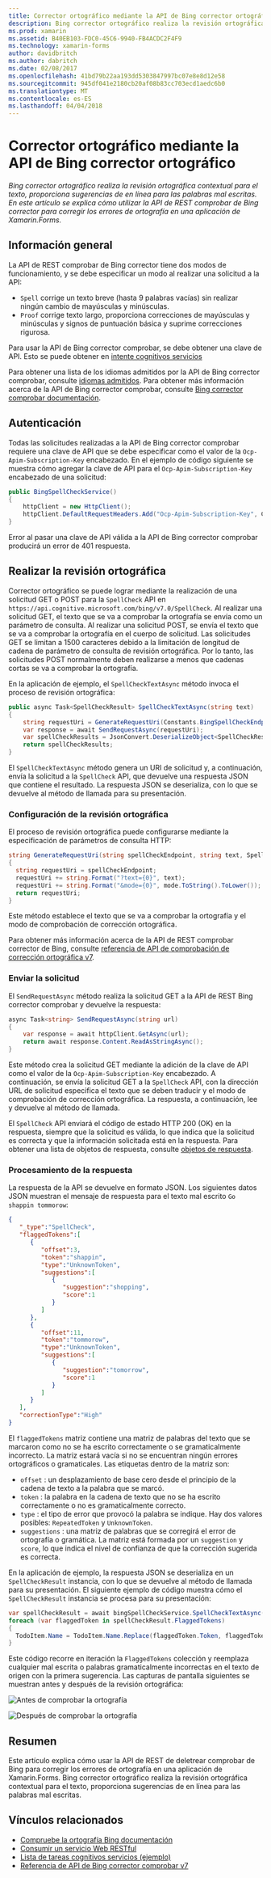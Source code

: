 ```yaml
---
title: Corrector ortográfico mediante la API de Bing corrector ortográfico
description: Bing corrector ortográfico realiza la revisión ortográfica contextual para el texto, proporciona sugerencias de en línea para las palabras mal escritas. En este artículo se explica cómo utilizar la API de REST comprobar de Bing corrector para corregir los errores de ortografía en una aplicación de Xamarin.Forms.
ms.prod: xamarin
ms.assetid: B40EB103-FDC0-45C6-9940-FB4ACDC2F4F9
ms.technology: xamarin-forms
author: davidbritch
ms.author: dabritch
ms.date: 02/08/2017
ms.openlocfilehash: 41bd79b22aa193dd5303847997bc07e8e8d12e58
ms.sourcegitcommit: 945df041e2180cb20af08b83cc703ecd1aedc6b0
ms.translationtype: MT
ms.contentlocale: es-ES
ms.lasthandoff: 04/04/2018
---
```

# <a name="spell-checking-using-the-bing-spell-check-api"></a>Corrector ortográfico mediante la API de Bing corrector ortográfico

_Bing corrector ortográfico realiza la revisión ortográfica contextual para el texto, proporciona sugerencias de en línea para las palabras mal escritas. En este artículo se explica cómo utilizar la API de REST comprobar de Bing corrector para corregir los errores de ortografía en una aplicación de Xamarin.Forms._

## <a name="overview"></a>Información general

La API de REST comprobar de Bing corrector tiene dos modos de funcionamiento, y se debe especificar un modo al realizar una solicitud a la API:

- `Spell` corrige un texto breve (hasta 9 palabras vacías) sin realizar ningún cambio de mayúsculas y minúsculas.
- `Proof` corrige texto largo, proporciona correcciones de mayúsculas y minúsculas y signos de puntuación básica y suprime correcciones rigurosa.

Para usar la API de Bing corrector comprobar, se debe obtener una clave de API. Esto se puede obtener en [intente cognitivos servicios](https://azure.microsoft.com/try/cognitive-services/)

Para obtener una lista de los idiomas admitidos por la API de Bing corrector comprobar, consulte [idiomas admitidos](/azure/cognitive-services/bing-spell-check/bing-spell-check-supported-languages/). Para obtener más información acerca de la API de Bing corrector comprobar, consulte [Bing corrector comprobar documentación](/azure/cognitive-services/bing-spell-check/).

## <a name="authentication"></a>Autenticación

Todas las solicitudes realizadas a la API de Bing corrector comprobar requiere una clave de API que se debe especificar como el valor de la `Ocp-Apim-Subscription-Key` encabezado. En el ejemplo de código siguiente se muestra cómo agregar la clave de API para el `Ocp-Apim-Subscription-Key` encabezado de una solicitud:

```csharp
public BingSpellCheckService()
{
    httpClient = new HttpClient();
    httpClient.DefaultRequestHeaders.Add("Ocp-Apim-Subscription-Key", Constants.BingSpellCheckApiKey);
}
```

Error al pasar una clave de API válida a la API de Bing corrector comprobar producirá un error de 401 respuesta.

## <a name="performing-spell-checking"></a>Realizar la revisión ortográfica

Corrector ortográfico se puede lograr mediante la realización de una solicitud GET o POST para la `SpellCheck` API en `https://api.cognitive.microsoft.com/bing/v7.0/SpellCheck`. Al realizar una solicitud GET, el texto que se va a comprobar la ortografía se envía como un parámetro de consulta. Al realizar una solicitud POST, se envía el texto que se va a comprobar la ortografía en el cuerpo de solicitud. Las solicitudes GET se limitan a 1500 caracteres debido a la limitación de longitud de cadena de parámetro de consulta de revisión ortográfica. Por lo tanto, las solicitudes POST normalmente deben realizarse a menos que cadenas cortas se va a comprobar la ortografía.

En la aplicación de ejemplo, el `SpellCheckTextAsync` método invoca el proceso de revisión ortográfica:

```csharp
public async Task<SpellCheckResult> SpellCheckTextAsync(string text)
{
    string requestUri = GenerateRequestUri(Constants.BingSpellCheckEndpoint, text, SpellCheckMode.Spell);
    var response = await SendRequestAsync(requestUri);
    var spellCheckResults = JsonConvert.DeserializeObject<SpellCheckResult>(response);
    return spellCheckResults;
}
```

El `SpellCheckTextAsync` método genera un URI de solicitud y, a continuación, envía la solicitud a la `SpellCheck` API, que devuelve una respuesta JSON que contiene el resultado. La respuesta JSON se deserializa, con lo que se devuelve al método de llamada para su presentación.

### <a name="configuring-spell-checking"></a>Configuración de la revisión ortográfica

El proceso de revisión ortográfica puede configurarse mediante la especificación de parámetros de consulta HTTP:

```csharp
string GenerateRequestUri(string spellCheckEndpoint, string text, SpellCheckMode mode)
{
  string requestUri = spellCheckEndpoint;
  requestUri += string.Format("?text={0}", text);                         // text to spell check
  requestUri += string.Format("&mode={0}", mode.ToString().ToLower());    // spellcheck mode - proof or spell
  return requestUri;
}
```

Este método establece el texto que se va a comprobar la ortografía y el modo de comprobación de corrección ortográfica.

Para obtener más información acerca de la API de REST comprobar corrector de Bing, consulte [referencia de API de comprobación de corrección ortográfica v7](/rest/api/cognitiveservices/bing-spell-check-api-v7-reference/).

### <a name="sending-the-request"></a>Enviar la solicitud

El `SendRequestAsync` método realiza la solicitud GET a la API de REST Bing corrector comprobar y devuelve la respuesta:

```csharp
async Task<string> SendRequestAsync(string url)
{
    var response = await httpClient.GetAsync(url);
    return await response.Content.ReadAsStringAsync();
}
```

Este método crea la solicitud GET mediante la adición de la clave de API como el valor de la `Ocp-Apim-Subscription-Key` encabezado. A continuación, se envía la solicitud GET a la `SpellCheck` API, con la dirección URL de solicitud especifica el texto que se deben traducir y el modo de comprobación de corrección ortográfica. La respuesta, a continuación, lee y devuelve al método de llamada.

El `SpellCheck` API enviará el código de estado HTTP 200 (OK) en la respuesta, siempre que la solicitud es válida, lo que indica que la solicitud es correcta y que la información solicitada está en la respuesta. Para obtener una lista de objetos de respuesta, consulte [objetos de respuesta](/rest/api/cognitiveservices/bing-spell-check-api-v7-reference#response-objects).

### <a name="processing-the-response"></a>Procesamiento de la respuesta

La respuesta de la API se devuelve en formato JSON. Los siguientes datos JSON muestran el mensaje de respuesta para el texto mal escrito `Go shappin tommorow`:

```json
{  
   "_type":"SpellCheck",
   "flaggedTokens":[  
      {  
         "offset":3,
         "token":"shappin",
         "type":"UnknownToken",
         "suggestions":[  
            {  
               "suggestion":"shopping",
               "score":1
            }
         ]
      },
      {  
         "offset":11,
         "token":"tommorow",
         "type":"UnknownToken",
         "suggestions":[  
            {  
               "suggestion":"tomorrow",
               "score":1
            }
         ]
      }
   ],
   "correctionType":"High"
}
```

El `flaggedTokens` matriz contiene una matriz de palabras del texto que se marcaron como no se ha escrito correctamente o se gramaticalmente incorrecto. La matriz estará vacía si no se encuentran ningún errores ortográficos o gramaticales. Las etiquetas dentro de la matriz son:

- `offset` : un desplazamiento de base cero desde el principio de la cadena de texto a la palabra que se marcó.
- `token` : la palabra en la cadena de texto que no se ha escrito correctamente o no es gramaticalmente correcto.
- `type` : el tipo de error que provocó la palabra se indique. Hay dos valores posibles: `RepeatedToken` y `UnknownToken`.
- `suggestions` : una matriz de palabras que se corregirá el error de ortografía o gramática. La matriz está formada por un `suggestion` y `score`, lo que indica el nivel de confianza de que la corrección sugerida es correcta.

En la aplicación de ejemplo, la respuesta JSON se deserializa en un `SpellCheckResult` instancia, con lo que se devuelve al método de llamada para su presentación. El siguiente ejemplo de código muestra cómo el `SpellCheckResult` instancia se procesa para su presentación:

```csharp
var spellCheckResult = await bingSpellCheckService.SpellCheckTextAsync(TodoItem.Name);
foreach (var flaggedToken in spellCheckResult.FlaggedTokens)
{
  TodoItem.Name = TodoItem.Name.Replace(flaggedToken.Token, flaggedToken.Suggestions.FirstOrDefault().Suggestion);
}
```

Este código recorre en iteración la `FlaggedTokens` colección y reemplaza cualquier mal escrita o palabras gramaticalmente incorrectas en el texto de origen con la primera sugerencia. Las capturas de pantalla siguientes se muestran antes y después de la revisión ortográfica:

![](spell-check-images/before-spell-check.png "Antes de comprobar la ortografía")

![](spell-check-images/after-spell-check.png "Después de comprobar la ortografía")

## <a name="summary"></a>Resumen

Este artículo explica cómo usar la API de REST de deletrear comprobar de Bing para corregir los errores de ortografía en una aplicación de Xamarin.Forms. Bing corrector ortográfico realiza la revisión ortográfica contextual para el texto, proporciona sugerencias de en línea para las palabras mal escritas.

## <a name="related-links"></a>Vínculos relacionados

- [Compruebe la ortografía Bing documentación](/azure/cognitive-services/bing-spell-check/)
- [Consumir un servicio Web RESTful](~/xamarin-forms/data-cloud/consuming/rest.md)
- [Lista de tareas cognitivos servicios (ejemplo)](https://developer.xamarin.com/samples/xamarin-forms/WebServices/TodoCognitiveServices/)
- [Referencia de API de Bing corrector comprobar v7](/rest/api/cognitiveservices/bing-spell-check-api-v7-reference/)
